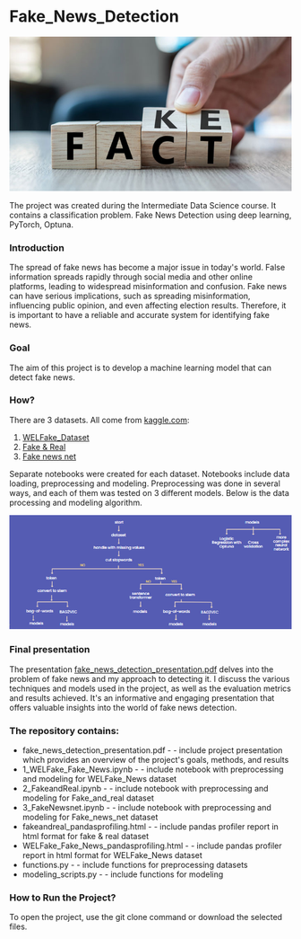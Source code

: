 # Fake_News_Detection
![](fake_fact.jpg)

The project was created during the Intermediate Data Science course. It contains a classification problem. Fake News Detection using deep learning, PyTorch, Optuna. 

### Introduction

The spread of fake news has become a major issue in today's world. False information spreads rapidly through social media and other online platforms, leading to widespread misinformation and confusion. Fake news can have serious implications, such as spreading misinformation, influencing public opinion, and even affecting election results. Therefore, it is important to have a reliable and accurate system for identifying fake news.

### Goal

The aim of this project is to develop a machine learning model that can detect fake news.

### How?

There are 3 datasets. All come from [kaggle.com](https://www.kaggle.com/):
1. [WELFake_Dataset](https://www.kaggle.com/datasets/saurabhshahane/fake-news-classification)
2. [Fake & Real](https://www.kaggle.com/datasets/clmentbisaillon/fake-and-real-news-dataset?select=True.csv)
3. [Fake news net](https://www.kaggle.com/datasets/algord/fake-news)

Separate notebooks were created for each dataset. Notebooks include data loading, preprocessing and modeling. Preprocessing was done in several ways, and each of them was tested on 3 different models. Below is the data processing and modeling algorithm.

![](modeling_algorithm.png)

### Final presentation
The presentation [fake_news_detection_presentation.pdf](https://github.com/michalinahulak/Fake_News_Detection/blob/main/fake_news_detection_presentation.pdf) delves into the problem of fake news and my approach to detecting it. I discuss the various techniques and models used in the project, as well as the evaluation metrics and results achieved. It's an informative and engaging presentation that offers valuable insights into the world of fake news detection.

### The repository contains:

* fake_news_detection_presentation.pdf - - include project presentation which provides an overview of the project's goals, methods, and results
* 1_WELFake_Fake_News.ipynb - - include notebook with preprocessing and modeling for WELFake_News dataset
* 2_FakeandReal.ipynb - - include notebook with preprocessing and modeling for Fake_and_real dataset
* 3_FakeNewsnet.ipynb - - include notebook with preprocessing and modeling for Fake_news_net dataset
* fakeandreal_pandasprofiling.html - - include pandas profiler report in html format for fake & real dataset
* WELFake_Fake_News_pandasprofiling.html - - include pandas profiler report in html format for WELFake_News dataset
* functions.py - - include functions for preprocessing datasets
* modeling_scripts.py - - include functions for modeling



### How to Run the Project?
To open the project, use the git clone command or download the selected files.
